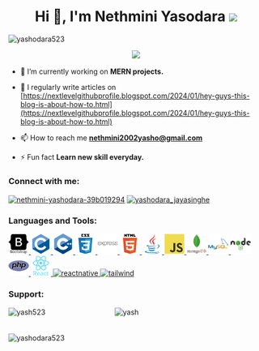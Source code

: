 
<h1 align="center">Hi 👋, I'm Nethmini Yasodara  <img src="https://media.giphy.com/media/mGcNjsfWAjY5AEZNw6/giphy.gif" width="60"></h1>
<p align="left"> <img src="https://komarev.com/ghpvc/?username=yashodara523&label=Profile%20views&color=0e75b6&style=flat" alt="yashodara523" /> </p>

<!-- Typing SVG by DenverCoder1 - https://github.com/DenverCoder1/readme-typing-svg -->
<p align="center">
  <a href="https://github.com/DenverCoder1/readme-typing-svg"><img src="https://readme-typing-svg.herokuapp.com?lines=Software+Enginer+Student;Full+Stack+Web+Developer;Always%20learning%20new%20things&center=true&width=380&height=45&color=#ffffff "></a>
</p>


- 🔭 I’m currently working on **MERN projects.**

- 📝 I regularly write articles on [https://nextlevelgithubprofile.blogspot.com/2024/01/hey-guys-this-blog-is-about-how-to.html](https://nextlevelgithubprofile.blogspot.com/2024/01/hey-guys-this-blog-is-about-how-to.html)

- 📫 How to reach me **nethmini2002yasho@gmail.com**

- ⚡ Fun fact **Learn new skill everyday.**

<h3 align="left">Connect with me:</h3>
<p align="left">
<a href="https://linkedin.com/in/nethmini-yashodara-39b019294" target="blank"><img align="center" src="https://raw.githubusercontent.com/rahuldkjain/github-profile-readme-generator/master/src/images/icons/Social/linked-in-alt.svg" alt="nethmini-yashodara-39b019294" height="30" width="40" /></a>
<a href="https://instagram.com/yashodara_jayasinghe" target="blank"><img align="center" src="https://raw.githubusercontent.com/rahuldkjain/github-profile-readme-generator/master/src/images/icons/Social/instagram.svg" alt="yashodara_jayasinghe" height="30" width="40" /></a>
</p>

<h3 align="left">Languages and Tools:</h3>
<p align="left"> <a href="https://getbootstrap.com" target="_blank" rel="noreferrer"> <img src="https://raw.githubusercontent.com/devicons/devicon/master/icons/bootstrap/bootstrap-plain-wordmark.svg" alt="bootstrap" width="40" height="40"/> </a> <a href="https://www.cprogramming.com/" target="_blank" rel="noreferrer"> <img src="https://raw.githubusercontent.com/devicons/devicon/master/icons/c/c-original.svg" alt="c" width="40" height="40"/> </a> <a href="https://www.w3schools.com/cpp/" target="_blank" rel="noreferrer"> <img src="https://raw.githubusercontent.com/devicons/devicon/master/icons/cplusplus/cplusplus-original.svg" alt="cplusplus" width="40" height="40"/> </a> <a href="https://www.w3schools.com/css/" target="_blank" rel="noreferrer"> <img src="https://raw.githubusercontent.com/devicons/devicon/master/icons/css3/css3-original-wordmark.svg" alt="css3" width="40" height="40"/> </a> <a href="https://expressjs.com" target="_blank" rel="noreferrer"> <img src="https://raw.githubusercontent.com/devicons/devicon/master/icons/express/express-original-wordmark.svg" alt="express" width="40" height="40"/> </a> <a href="https://www.w3.org/html/" target="_blank" rel="noreferrer"> <img src="https://raw.githubusercontent.com/devicons/devicon/master/icons/html5/html5-original-wordmark.svg" alt="html5" width="40" height="40"/> </a> <a href="https://www.java.com" target="_blank" rel="noreferrer"> <img src="https://raw.githubusercontent.com/devicons/devicon/master/icons/java/java-original.svg" alt="java" width="40" height="40"/> </a> <a href="https://developer.mozilla.org/en-US/docs/Web/JavaScript" target="_blank" rel="noreferrer"> <img src="https://raw.githubusercontent.com/devicons/devicon/master/icons/javascript/javascript-original.svg" alt="javascript" width="40" height="40"/> </a> <a href="https://www.mongodb.com/" target="_blank" rel="noreferrer"> <img src="https://raw.githubusercontent.com/devicons/devicon/master/icons/mongodb/mongodb-original-wordmark.svg" alt="mongodb" width="40" height="40"/> </a> <a href="https://www.mysql.com/" target="_blank" rel="noreferrer"> <img src="https://raw.githubusercontent.com/devicons/devicon/master/icons/mysql/mysql-original-wordmark.svg" alt="mysql" width="40" height="40"/> </a> <a href="https://nodejs.org" target="_blank" rel="noreferrer"> <img src="https://raw.githubusercontent.com/devicons/devicon/master/icons/nodejs/nodejs-original-wordmark.svg" alt="nodejs" width="40" height="40"/> </a> <a href="https://www.php.net" target="_blank" rel="noreferrer"> <img src="https://raw.githubusercontent.com/devicons/devicon/master/icons/php/php-original.svg" alt="php" width="40" height="40"/> </a> <a href="https://reactjs.org/" target="_blank" rel="noreferrer"> <img src="https://raw.githubusercontent.com/devicons/devicon/master/icons/react/react-original-wordmark.svg" alt="react" width="40" height="40"/> </a> <a href="https://reactnative.dev/" target="_blank" rel="noreferrer"> <img src="https://reactnative.dev/img/header_logo.svg" alt="reactnative" width="40" height="40"/> </a> <a href="https://tailwindcss.com/" target="_blank" rel="noreferrer"> <img src="https://www.vectorlogo.zone/logos/tailwindcss/tailwindcss-icon.svg" alt="tailwind" width="40" height="40"/> </a> </p>

<h3 align="left">Support:</h3>
<p><a href="https://www.buymeacoffee.com/yash523"> <img align="left" src="https://cdn.buymeacoffee.com/buttons/v2/default-yellow.png" height="50" width="210" alt="yash523" /></a><a href="https://ko-fi.com/yash"> <img align="left" src="https://cdn.ko-fi.com/cdn/kofi3.png?v=3" height="50" width="210" alt="yash" /></a></p><br><br>

<p><img align="center" src="https://github-readme-stats.vercel.app/api/top-langs?username=yashodara523&show_icons=true&locale=en&layout=compact" alt="yashodara523" /></p>
